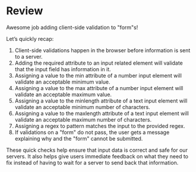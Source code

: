 # Review
Awesome job adding client-side validation to "form"s!

Let’s quickly recap:

1. Client-side validations happen in the browser before information is sent to a server.
2. Adding the required attribute to an input related element will validate that the input field has information in it.
3. Assigning a value to the min attribute of a number input element will validate an acceptable minimum value.
4. Assigning a value to the max attribute of a number input element will validate an acceptable maximum value.
5. Assigning a value to the minlength attribute of a text input element will validate an acceptable minimum number of characters.
6. Assigning a value to the maxlength attribute of a text input element will validate an acceptable maximum number of characters.
7. Assigning a regex to pattern matches the input to the provided regex.
8. If validations on a "form" do not pass, the user gets a message explaining why and the "form" cannot be submitted.

These quick checks help ensure that input data is correct and safe for our servers. It also helps give users immediate feedback on what they need to fix instead of having to wait for a server to send back that information.
